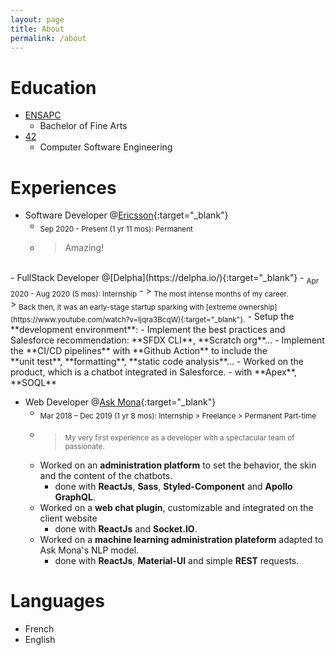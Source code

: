 ```yaml
---
layout: page
title: About
permalink: /about
---
```


# Education

- [ENSAPC](https://www.ensapc.fr/en/)
  - Bachelor of Fine Arts
- [42](https://42.fr/en/homepage/)
  - Computer Software Engineering

# Experiences

- Software Developer @[Ericsson](https://www.ericsson.com/en){:target="_blank"}
  - <sub>Sep 2020 - Present (1 yr 11 mos): Permanent</sub>
  - > Amazing!

<br/>
- FullStack Developer @[Delpha](https://delpha.io/){:target="_blank"}
  - <sub>Apr 2020 - Aug 2020 (5 mos): Internship</sub>
  - > <sub>The most intense months of my career.</sub><br/>
    > <sub>Back then, it was an early-stage startup sparking with [extreme ownership](https://www.youtube.com/watch?v=ljqra3BcqW){:target="_blank"}.</sub>
  - Setup the **development environment**:
    - Implement the best practices and Salesforce recommendation: **SFDX CLI**, **Scratch org**...
    - Implement the **CI/CD pipelines** with **Github Action** to include the<br/>
      **unit test**, **formatting**, **static code analysis**...
  - Worked on the product, which is a chatbot integrated in Salesforce.
    - with **Apex**, **SOQL**

- Web Developer @[Ask Mona](https://www.askmona.fr/){:target="_blank"}
  - <sub>Mar 2018 – Dec 2019 (1 yr 8 mos): Internship > Freelance > Permanent Part-time</sub>
  - > <sub>My very first experience as a developer with a spectacular team of passionate.</sub>
  - Worked on an **administration platform** to set the behavior, the skin and the content of the chatbots.
    - done with **ReactJs**, **Sass**, **Styled-Component** and **Apollo GraphQL**.
  - Worked on a **web chat plugin**, customizable and integrated on the client website
    - done with **ReactJs** and **Socket.IO**.
  - Worked on a **machine learning administration plateform** adapted to Ask Mona's NLP model.
    - done with **ReactJs**, **Material-UI** and simple **REST** requests.

# Languages

- French
- English
